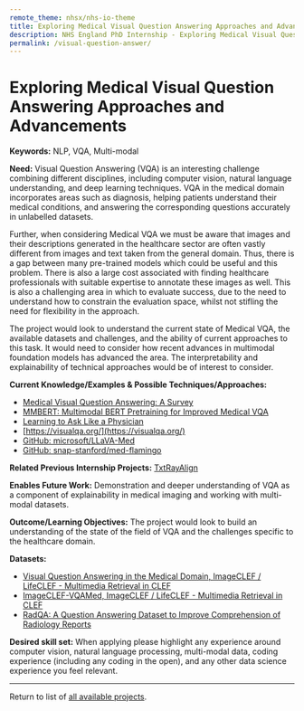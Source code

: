 ```yaml
---
remote_theme: nhsx/nhs-io-theme
title: Exploring Medical Visual Question Answering Approaches and Advancements
description: NHS England PhD Internship - Exploring Medical Visual Question Answering Approaches and Advancements
permalink: /visual-question-answer/
---
```


# Exploring Medical Visual Question Answering Approaches and Advancements

**Keywords:**  NLP, VQA, Multi-modal

**Need:**  Visual Question Answering (VQA) is an interesting challenge combining different disciplines, including computer vision, natural language understanding, and deep learning techniques. VQA in the medical domain incorporates areas such as diagnosis, helping patients understand their medical conditions, and answering the corresponding questions accurately in unlabelled datasets. 

Further, when considering Medical VQA we must be aware that images and their descriptions generated in the healthcare sector are often vastly different from images and text taken from the general domain.  Thus, there is a gap between many pre-trained models which could be useful and this problem.  There is also a large cost associated with finding healthcare professionals with suitable expertise to annotate these images as well.  This is also a challenging area in which to evaluate success, due to the need to understand how to constrain the evaluation space, whilst not stifling the need for flexibility in the approach.

The project would look to understand the current state of Medical VQA, the available datasets and challenges, and the ability of current approaches to this task.  It would need to consider how recent advances in multimodal foundation models has advanced the area.  The interpretability and explainability of technical approaches would be of interest to consider. 

**Current Knowledge/Examples & Possible Techniques/Approaches:**  
- [Medical Visual Question Answering: A Survey](https://arxiv.org/abs/2111.10056)
- [MMBERT: Multimodal BERT Pretraining for Improved Medical VQA](https://arxiv.org/abs/2104.01394)
- [Learning to Ask Like a Physician](https://arxiv.org/abs/2206.02696)
- [https://visualqa.org/](https://visualqa.org/)
- [GitHub: microsoft/LLaVA-Med](https://github.com/microsoft/LLaVA-Med)
- [GitHub: snap-stanford/med-flamingo](https://github.com/snap-stanford/med-flamingo)

**Related Previous Internship Projects:** 
[TxtRayAlign](https://github.com/nhsx/txt-ray-align/)

**Enables Future Work:**  Demonstration and deeper understanding of VQA as a component of explainability in medical imaging and working with multi-modal datasets.

**Outcome/Learning Objectives:**  The project would look to build an understanding of the state of the field of VQA and the challenges specific to the healthcare domain.

**Datasets:** 
- [Visual Question Answering in the Medical Domain, ImageCLEF / LifeCLEF - Multimedia Retrieval in CLEF](https://www.imageclef.org/2020/medical/vqa)
- [ImageCLEF-VQAMed, ImageCLEF / LifeCLEF - Multimedia Retrieval in CLEF](https://www.imageclef.org/2021/medical/vqa)
- [RadQA: A Question Answering Dataset to Improve Comprehension of Radiology Reports](https://physionet.org/content/radqa/1.0.0/)

**Desired skill set:**  When applying please highlight any experience around computer vision, natural language processing, multi-modal data, coding experience (including any coding in the open), and any other data science experience you feel relevant.

---
Return to list of [all available projects](https://nhsx.github.io/nhsx-internship-projects/).
